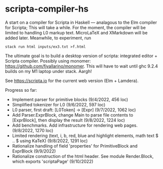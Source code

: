 # scripta-compiler-hs

A start on a compiler for Scripta in Haskell — analagous to the Elm compiler for Scripta;
This will take a while. For the moment, the compiler will be limited to handling
L0 markup text.  MicroLaTeX and XMarkdown will be added later.  Meanwhile, to 
experiment, run

```
stack run html inputs/ex3.txt >f.html
```


The ultimate
goal is to build a desktop version of scripta: integrated editor + Scripta compiler.
Possibly using monomer: https://github.com/fjvallarino/monomer.  This will have to
wait until ghc 9.2.4 builds on my M1 laptop under stack.  Aargh!

See https://scripta.io for the current web version (Elm + Lamdera).

Progress so far:

- Implement parser for primitive blocks (9/4/2022, 456 loc)
- Simplified tokenizer for L0 (9/6/2022, 597 loc)
- L0 parser, first draft: [L0Token] -> [Expr] (9/7/2022, 1062 loc)
- Add Parser.ExprBlock, change Main to parse file contents to [ExprBlock], then display the result (9/8/2022, 1224 loc)
- Add benchmarks. Add infrastructure for rendering web pages. (9/8/2022, 1270 loc)
- Limited rendering (text, i, b, red, blue and highlight elements, math text $ .. $ using KaTeX) (9/8/2022, 1291 loc)
- Rationalize handling of field 'properties' for PrimitiveBlock and ExprBlock (9/9/2022)
- Rationalize construction of the html header. See module Render.Block, which exports 'scriptaPage' (9/10/2022)
